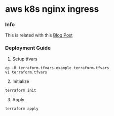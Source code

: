 # aws k8s nginx ingress

### Info

This is related with this [Blog Post]()

### Deployment Guide

1. Setup tfvars
```
cp -R terraform.tfvars.example terraform.tfvars
vi terraform.tfvars
```

2. Initialize
```
terraform init
```

3. Apply
```
terraform apply
```